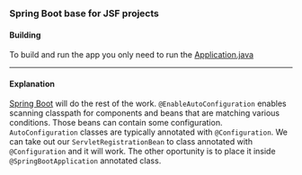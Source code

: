 ### Spring Boot base for JSF projects

#### Building

To build and run the app you only need to run the [Application.java](https://github.com/vlsidlyarevich/SpringBoot-JSF/blob/master/src/main/java/com/github/vlsidlyarevich/spring/boot/jsf/Application.java)<br/>

---

#### Explanation
[Spring Boot](http://projects.spring.io/spring-boot/) will do the rest of the work. `@EnableAutoConfiguration` enables scanning classpath for components and beans that are matching various conditions. Those beans can contain some configuration.<br/>
`AutoConfiguration` classes are typically annotated with `@Configuration`. We can take out our `ServletRegistrationBean` to class annotated with `@Configuration` and it will work. The other oportunity is to place it inside `@SpringBootApplication` annotated class.



